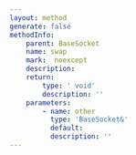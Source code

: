 ```yaml
---
layout: method
generate: false
methodInfo:
    parent: BaseSocket
    name: swap
    mark:  noexcept
    description: 
    return:
        type: ' void'
        description: ''
    parameters:
        - name: other
          type: 'BaseSocket&'
          default: 
          description: ''
---
```

